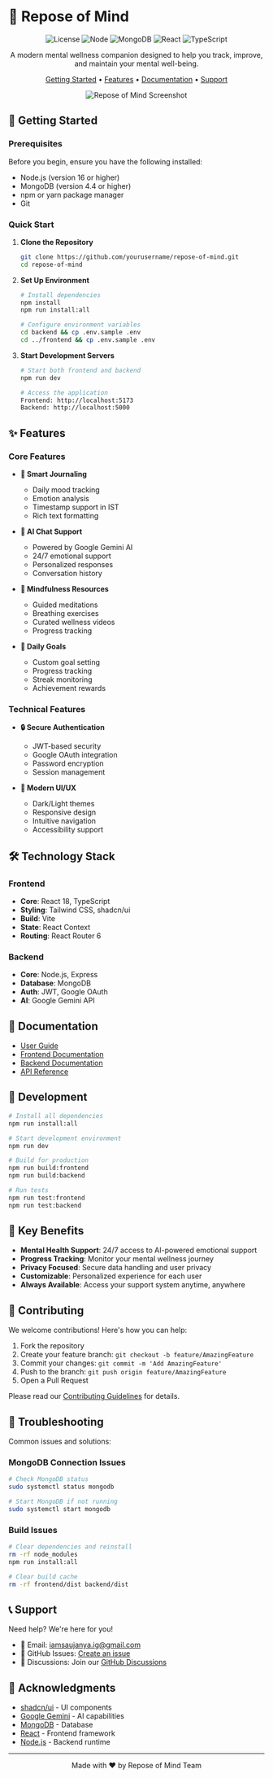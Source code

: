 # 🌿 Repose of Mind

<div align="center">

![License](https://img.shields.io/badge/license-MIT-blue.svg)
![Node](https://img.shields.io/badge/node-%3E%3D16.0.0-brightgreen.svg)
![MongoDB](https://img.shields.io/badge/mongodb-%3E%3D4.4.0-green.svg)
![React](https://img.shields.io/badge/react-%5E18.2.0-blue.svg)
![TypeScript](https://img.shields.io/badge/typescript-%5E5.3.3-blue.svg)

A modern mental wellness companion designed to help you track, improve, and maintain your mental well-being.

[Getting Started](#getting-started) • [Features](#features) • [Documentation](#documentation) • [Support](#support)

![Repose of Mind Screenshot](screenshot.png)

</div>

## 🚀 Getting Started

### Prerequisites

Before you begin, ensure you have the following installed:
- Node.js (version 16 or higher)
- MongoDB (version 4.4 or higher)
- npm or yarn package manager
- Git

### Quick Start

1. **Clone the Repository**
   ```bash
   git clone https://github.com/yourusername/repose-of-mind.git
   cd repose-of-mind
   ```

2. **Set Up Environment**
   ```bash
   # Install dependencies
   npm install
   npm run install:all

   # Configure environment variables
   cd backend && cp .env.sample .env
   cd ../frontend && cp .env.sample .env
   ```

3. **Start Development Servers**
   ```bash
   # Start both frontend and backend
   npm run dev

   # Access the application
   Frontend: http://localhost:5173
   Backend: http://localhost:5000
   ```

## ✨ Features

### Core Features
- **📝 Smart Journaling**
  - Daily mood tracking
  - Emotion analysis
  - Timestamp support in IST
  - Rich text formatting

- **🤖 AI Chat Support**
  - Powered by Google Gemini AI
  - 24/7 emotional support
  - Personalized responses
  - Conversation history

- **🧘 Mindfulness Resources**
  - Guided meditations
  - Breathing exercises
  - Curated wellness videos
  - Progress tracking

- **🎯 Daily Goals**
  - Custom goal setting
  - Progress tracking
  - Streak monitoring
  - Achievement rewards

### Technical Features
- **🔒 Secure Authentication**
  - JWT-based security
  - Google OAuth integration
  - Password encryption
  - Session management

- **🎨 Modern UI/UX**
  - Dark/Light themes
  - Responsive design
  - Intuitive navigation
  - Accessibility support

## 🛠️ Technology Stack

### Frontend
- **Core**: React 18, TypeScript
- **Styling**: Tailwind CSS, shadcn/ui
- **Build**: Vite
- **State**: React Context
- **Routing**: React Router 6

### Backend
- **Core**: Node.js, Express
- **Database**: MongoDB
- **Auth**: JWT, Google OAuth
- **AI**: Google Gemini API

## 📖 Documentation

- [User Guide](./docs/USER_GUIDE.md)
- [Frontend Documentation](./frontend/README.md)
- [Backend Documentation](./backend/README.md)
- [API Reference](./docs/API.md)

## 🔧 Development

```bash
# Install all dependencies
npm run install:all

# Start development environment
npm run dev

# Build for production
npm run build:frontend
npm run build:backend

# Run tests
npm run test:frontend
npm run test:backend
```

## 🌟 Key Benefits

- **Mental Health Support**: 24/7 access to AI-powered emotional support
- **Progress Tracking**: Monitor your mental wellness journey
- **Privacy Focused**: Secure data handling and user privacy
- **Customizable**: Personalized experience for each user
- **Always Available**: Access your support system anytime, anywhere

## 🤝 Contributing

We welcome contributions! Here's how you can help:

1. Fork the repository
2. Create your feature branch: `git checkout -b feature/AmazingFeature`
3. Commit your changes: `git commit -m 'Add AmazingFeature'`
4. Push to the branch: `git push origin feature/AmazingFeature`
5. Open a Pull Request

Please read our [Contributing Guidelines](./CONTRIBUTING.md) for details.

## 🐛 Troubleshooting

Common issues and solutions:

### MongoDB Connection Issues
```bash
# Check MongoDB status
sudo systemctl status mongodb

# Start MongoDB if not running
sudo systemctl start mongodb
```

### Build Issues
```bash
# Clear dependencies and reinstall
rm -rf node_modules
npm run install:all

# Clear build cache
rm -rf frontend/dist backend/dist
```

## 📞 Support

Need help? We're here for you!

- 📧 Email: iamsaujanya.ig@gmail.com
- 💬 GitHub Issues: [Create an issue](https://github.com/yourusername/repose-of-mind/issues)
- 💬 Discussions: Join our [GitHub Discussions](https://github.com/yourusername/repose-of-mind/discussions)

## 🙏 Acknowledgments

- [shadcn/ui](https://ui.shadcn.com/) - UI components
- [Google Gemini](https://ai.google.dev/) - AI capabilities
- [MongoDB](https://www.mongodb.com/) - Database
- [React](https://reactjs.org/) - Frontend framework
- [Node.js](https://nodejs.org/) - Backend runtime

---

<div align="center">
Made with ❤️ by Repose of Mind Team
</div>
